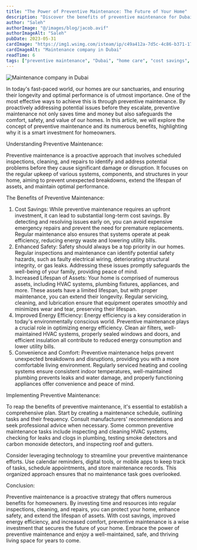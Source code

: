 ```yaml
---
title: "The Power of Preventive Maintenance: The Future of Your Home"
description: "Discover the benefits of preventive maintenance for Dubai homes, including cost savings, safety, asset longevity, and energy efficiency."
author: "Saleh"
authorImage: "@/images/blog/jacob.avif"
authorImageAlt: "Saleh"
pubDate: 2023-05-31
cardImage: "https://img1.wsimg.com/isteam/ip/c49a412a-7d5c-4c86-b371-17b58bdd84ac/pexels-field-engineer-442151.jpg/:/cr=t:0%25,l:0%25,w:100%25,h:100%25/rs=w:1280"
cardImageAlt: "Maintenance company in Dubai"
readTime: 6
tags: ["preventive maintenance", "Dubai", "home care", "cost savings", "property management"]
---
```


![Maintenance company in Dubai](https://img1.wsimg.com/isteam/ip/c49a412a-7d5c-4c86-b371-17b58bdd84ac/pexels-field-engineer-442151.jpg/:/cr=t:0%25,l:0%25,w:100%25,h:100%25/rs=w:1280 "Maintenance company in Dubai")

In today's fast-paced world, our homes are our sanctuaries, and ensuring their longevity and optimal performance is of utmost importance. One of the most effective ways to achieve this is through preventive maintenance. By proactively addressing potential issues before they escalate, preventive maintenance not only saves time and money but also safeguards the comfort, safety, and value of our homes. In this article, we will explore the concept of preventive maintenance and its numerous benefits, highlighting why it is a smart investment for homeowners.

Understanding Preventive Maintenance:

Preventive maintenance is a proactive approach that involves scheduled inspections, cleaning, and repairs to identify and address potential problems before they cause significant damage or disruption. It focuses on the regular upkeep of various systems, components, and structures in your home, aiming to prevent unexpected breakdowns, extend the lifespan of assets, and maintain optimal performance.

The Benefits of Preventive Maintenance:

1.  Cost Savings: While preventive maintenance requires an upfront investment, it can lead to substantial long-term cost savings. By detecting and resolving issues early on, you can avoid expensive emergency repairs and prevent the need for premature replacements. Regular maintenance also ensures that systems operate at peak efficiency, reducing energy waste and lowering utility bills.
2.  Enhanced Safety: Safety should always be a top priority in our homes. Regular inspections and maintenance can identify potential safety hazards, such as faulty electrical wiring, deteriorating structural integrity, or gas leaks. Addressing these issues promptly safeguards the well-being of your family, providing peace of mind.
3.  Increased Lifespan of Assets: Your home is comprised of numerous assets, including HVAC systems, plumbing fixtures, appliances, and more. These assets have a limited lifespan, but with proper maintenance, you can extend their longevity. Regular servicing, cleaning, and lubrication ensure that equipment operates smoothly and minimizes wear and tear, preserving their lifespan.
4.  Improved Energy Efficiency: Energy efficiency is a key consideration in today's environmentally conscious world. Preventive maintenance plays a crucial role in optimizing energy efficiency. Clean air filters, well-maintained HVAC systems, properly sealed windows and doors, and efficient insulation all contribute to reduced energy consumption and lower utility bills.
5.  Convenience and Comfort: Preventive maintenance helps prevent unexpected breakdowns and disruptions, providing you with a more comfortable living environment. Regularly serviced heating and cooling systems ensure consistent indoor temperatures, well-maintained plumbing prevents leaks and water damage, and properly functioning appliances offer convenience and peace of mind.

Implementing Preventive Maintenance:

To reap the benefits of preventive maintenance, it's essential to establish a comprehensive plan. Start by creating a maintenance schedule, outlining tasks and their frequency. Consult manufacturers' recommendations and seek professional advice when necessary. Some common preventive maintenance tasks include inspecting and cleaning HVAC systems, checking for leaks and clogs in plumbing, testing smoke detectors and carbon monoxide detectors, and inspecting roof and gutters.

Consider leveraging technology to streamline your preventive maintenance efforts. Use calendar reminders, digital tools, or mobile apps to keep track of tasks, schedule appointments, and store maintenance records. This organized approach ensures that no maintenance task goes overlooked.

Conclusion:

Preventive maintenance is a proactive strategy that offers numerous benefits for homeowners. By investing time and resources into regular inspections, cleaning, and repairs, you can protect your home, enhance safety, and extend the lifespan of assets. With cost savings, improved energy efficiency, and increased comfort, preventive maintenance is a wise investment that secures the future of your home. Embrace the power of preventive maintenance and enjoy a well-maintained, safe, and thriving living space for years to come.